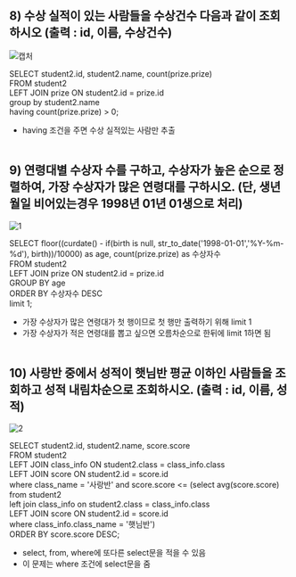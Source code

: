 ## 8) 수상 실적이 있는 사람들을 수상건수 다음과 같이 조회하시오 (출력 : id, 이름, 수상건수)	<br>
![캡처](https://user-images.githubusercontent.com/59272674/90020061-45d0ef00-dcea-11ea-9ffb-59974915f38b.JPG)	<br>


SELECT student2.id, student2.name, count(prize.prize)	<br>
FROM student2	<br>
LEFT JOIN prize ON student2.id = prize.id	<br>
group by student2.name	<br>
having count(prize.prize)  > 0;	<br>
- having 조건을 주면 수상 실적있는 사람만 추출	<br>	<br>

## 9) 연령대별 수상자 수를 구하고, 수상자가 높은 순으로 정렬하여, 가장 수상자가 많은 연령대를 구하시오. (단, 생년월일 비어있는경우 1998년 01년 01생으로 처리) 		<br>		
![1](https://user-images.githubusercontent.com/59272674/90020143-64cf8100-dcea-11ea-9f0f-bff3f91cd2db.JPG)	<br>

SELECT floor((curdate() - if(birth is null, str_to_date('1998-01-01','%Y-%m-%d'), birth))/10000) as age, count(prize.prize) as 수상자수	<br>
FROM student2 	<br>
LEFT JOIN prize ON student2.id = prize.id	<br>
GROUP BY age	<br>
ORDER BY 수상자수 DESC 	<br>
limit 1;	<br>
- 가장 수상자가 많은 연령대가 첫 행이므로 첫 행만 출력하기 위해 limit 1	<br>
- 가장 수상자가 적은 연령대를 뽑고 싶으면 오름차순으로 한뒤에 limit 1하면 됨	<br>	<br>



## 10) 사랑반 중에서 성적이 햇님반 평균 이하인 사람들을 조회하고 성적 내림차순으로 조회하시오. (출력 : id, 이름, 성적)			<br>
![2](https://user-images.githubusercontent.com/59272674/90020165-70bb4300-dcea-11ea-88b9-ee71975d75ad.JPG)	<br>

SELECT student2.id, student2.name, score.score 	<br>
FROM student2 	<br>
LEFT JOIN class_info ON student2.class = class_info.class	<br>
LEFT JOIN score ON student2.id = score.id	<br>
where class_name = '사랑반' and score.score <= (select avg(score.score)	<br>
from student2	<br>
left join class_info on student2.class = class_info.class	<br>
LEFT JOIN score ON student2.id = score.id	<br>
where class_info.class_name = '햇님반')	<br>
ORDER BY score.score DESC;	<br>
- select, from, where에 또다른 select문을 적을 수 있음	<br>
- 이 문제는 where 조건에 select문을 줌	<br>	<br>
				


